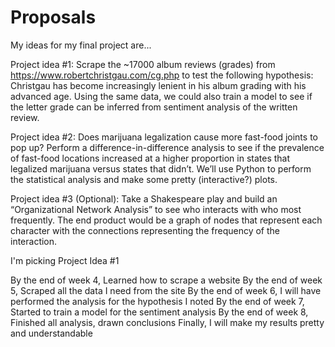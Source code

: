 # Proposals
My ideas for my final project are...

Project idea #1:
Scrape the ~17000 album reviews (grades) from https://www.robertchristgau.com/cg.php to test the following hypothesis: Christgau has become increasingly lenient in his album grading with his advanced age. Using the same data, we could also train a model to see if the letter grade can be inferred from sentiment analysis of the written review.

Project idea #2:
Does marijuana legalization cause more fast-food joints to pop up? Perform a difference-in-difference analysis to see if the prevalence of fast-food locations increased at a higher proportion in states that legalized marijuana versus states that didn’t. We’ll use Python to perform the statistical analysis and make some pretty (interactive?) plots.

Project idea #3 (Optional):
Take a Shakespeare play and build an “Organizational Network Analysis” to see who interacts with who most frequently. The end product would be a graph of nodes that represent each character with the connections representing the frequency of the interaction.

I'm picking Project Idea #1

By the end of week 4, Learned how to scrape a website
By the end of week 5, Scraped all the data I need from the site
By the end of week 6, I will have performed the analysis for the hypothesis I noted
By the end of week 7, Started to train a model for the sentiment analysis
By the end of week 8, Finished all analysis, drawn conclusions
Finally, I will make my results pretty and understandable